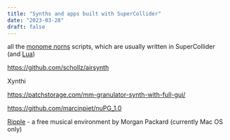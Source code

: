 ```yaml
---
title: "Synths and apps built with SuperCollider"
date: "2023-03-28"
draft: false
---
```


all the [monome norns](https://norns.community/) scripts, which are usually written in SuperCollider (and [Lua](http://www.lua.org/))

https://github.com/schollz/airsynth

Xynthi

https://patchstorage.com/mm-granulator-synth-with-full-gui/

https://github.com/marcinpiet/nuPG_1.0

[Ripple](https://web.archive.org/web/20111007041602/http://www.morganpackard.com/Ripple/Ripple.zip) - a free musical environment by Morgan Packard (currently Mac OS only)